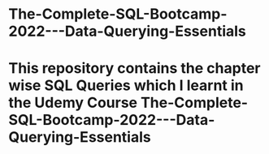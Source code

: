 # The-Complete-SQL-Bootcamp-2022---Data-Querying-Essentials

# This repository contains the chapter wise SQL Queries which I learnt in the Udemy Course The-Complete-SQL-Bootcamp-2022---Data-Querying-Essentials
